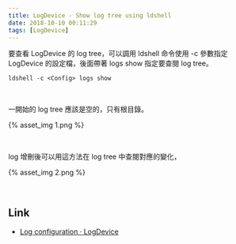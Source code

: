 ```yaml
---
title: LogDevice - Show log tree using ldshell
date: 2018-10-10 00:11:29
tags: [LogDevice]
---
```


要查看 LogDevice 的 log tree，可以調用 ldshell 命令使用 -c 參數指定 LogDevice 的設定檔，後面帶著 logs show 指定要查閱 log tree。  

<!-- More -->

    ldshell -c <Config> logs show

<br/>


一開始的 log tree 應該是空的，只有根目錄。  

{% asset_img 1.png %}
 
<br/>


log 增刪後可以用這方法在 log tree 中查閱對應的變化，  

{% asset_img 2.png %}
 
<br/>


Link
----
* [Log configuration · LogDevice](https://logdevice.io/docs/Logs.html)
